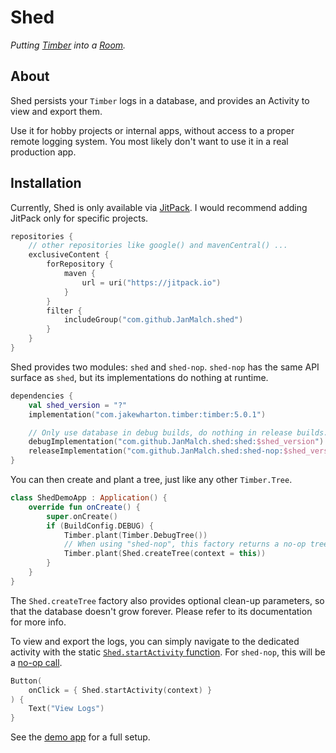 # Shed

_Putting [Timber](https://github.com/JakeWharton/timber) into a [Room](https://developer.android.com/training/data-storage/room)._

## About

Shed persists your `Timber` logs in a database, and provides an Activity to view and export them.

Use it for hobby projects or internal apps, without access to a proper remote logging system.
You most likely don't want to use it in a real production app.

## Installation

Currently, Shed is only available via [JitPack](https://jitpack.io/).
I would recommend adding JitPack only for specific projects.

```kotlin
repositories {
    // other repositories like google() and mavenCentral() ...
    exclusiveContent {
        forRepository {
            maven {
                url = uri("https://jitpack.io")
            }
        }
        filter {
            includeGroup("com.github.JanMalch.shed")
        }
    }
}
```

Shed provides two modules: `shed` and `shed-nop`.
`shed-nop` has the same API surface as `shed`, but its implementations do nothing at runtime.

```kotlin
dependencies {
    val shed_version = "?"
    implementation("com.jakewharton.timber:timber:5.0.1")

    // Only use database in debug builds, do nothing in release builds.
    debugImplementation("com.github.JanMalch.shed:shed:$shed_version")
    releaseImplementation("com.github.JanMalch.shed:shed-nop:$shed_version")
}
```

You can then create and plant a tree, just like any other `Timber.Tree`.

```kotlin
class ShedDemoApp : Application() {
    override fun onCreate() {
        super.onCreate()
        if (BuildConfig.DEBUG) {
            Timber.plant(Timber.DebugTree())
            // When using "shed-nop", this factory returns a no-op tree.
            Timber.plant(Shed.createTree(context = this))
        }
    }
}
```

The `Shed.createTree` factory also provides optional clean-up parameters,
so that the database doesn't grow forever.
Please refer to its documentation for more info.

To view and export the logs, you can simply navigate to the dedicated activity
with the static [`Shed.startActivity` function](./shed/src/main/java/io/github/janmalch/shed/Shed.kt#L28).
For `shed-nop`, this will be a [no-op call](./shed-nop/src/main/java/io/github/janmalch/shed/Shed.kt#L23).

```kotlin
Button(
    onClick = { Shed.startActivity(context) }
) {
    Text("View Logs")
}
```

See the [demo app](./app/src/main/java/com/example/app) for a full setup.
